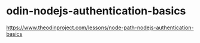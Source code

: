 # odin-nodejs-authentication-basics

https://www.theodinproject.com/lessons/node-path-nodejs-authentication-basics

